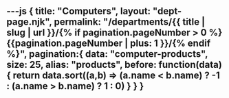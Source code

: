 ---js
{
title: "Computers",
layout: "dept-page.njk",
permalink: "/departments/{{ title | slug | url }}/{% if pagination.pageNumber > 0 %}{{pagination.pageNumber | plus: 1 }}/{% endif %}",
pagination:{
  data: "computer-products",
  size: 25,
  alias: "products",
  before: function(data) { 
    return data.sort((a,b) => (a.name < b.name) ? -1 : (a.name > b.name) ? 1 : 0)
    }
  }
}
---


